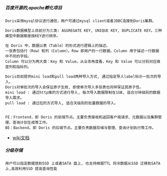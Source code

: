 
##### 百度开源的,apache孵化项目
    Doris采用mysql协议进行通信，用户可通过mysql client或者JDBC连接到Doris集群。
    
    Doris数据模型上目前分为三类: AGGREGATE KEY, UNIQUE KEY, DUPLICATE KEY。三种模型中数据都是按KEY进行排序。
    
    在 Doris 中，数据以表（Table）的形式进行逻辑上的描述。
    一张表包括行（Row）和列（Column）。Row 即用户的一行数据。Column 用于描述一行数据中不同的字段。
    Column 可以分为两大类：Key 和 Value。从业务角度看，Key 和 Value 可以分别对应维度列和指标列。
    
    Doris目前提供mini load和pull load两种导入方式, 通过指定导入label标示一批次的导入。
    Doris对单批次的导入会保证原子生效, 即使单次导入多张表也同样保证其原子性。
    mini load : 通过http推的方式进行导入, 每次导入数据限制在1GB, 适合分钟级别的数据导入需求。
    pull load : 通过拉的方式导入, 适合天级别的批量数据的导入。


    FE：Frontend，即 Doris 的前端节点。主要负责接收和返回客户端请求、元数据以及集群管理、查询计划生成等工作。
    BE：Backend，即 Doris 的后端节点。主要负责数据存储与管理、查询计划执行等工作。

* [wiki文档](https://github.com/apache/incubator-doris/wiki)  
    
##### 分级存储
    用户可以指定数据放到SSD 上或者SATA 盘上, 也支持根据TTL 将冷数据从SSD 迁移到SATA 上,高效利用SSD 提高查询性能
    
